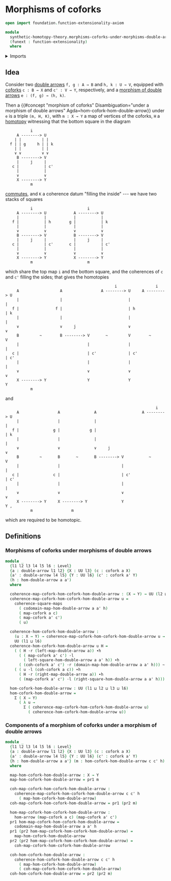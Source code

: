 # Morphisms of coforks

```agda
open import foundation.function-extensionality-axiom

module
  synthetic-homotopy-theory.morphisms-coforks-under-morphisms-double-arrows
  (funext : function-extensionality)
  where
```

<details><summary>Imports</summary>

```agda
open import foundation.commuting-squares-of-maps funext
open import foundation.dependent-pair-types
open import foundation.double-arrows
open import foundation.homotopies funext
open import foundation.morphisms-arrows funext
open import foundation.morphisms-double-arrows funext
open import foundation.universe-levels
open import foundation.whiskering-homotopies-composition

open import synthetic-homotopy-theory.coforks funext
```

</details>

## Idea

Consider two [double arrows](foundation.double-arrows.md) `f, g : A → B` and
`h, k : U → V`, equipped with [coforks](synthetic-homotopy-theory.coforks.md)
`c : B → X` and `c' : V → Y`, respectively, and a
[morphism of double arrows](foundation.morphisms-double-arrows.md)
`e : (f, g) → (h, k)`.

Then a
{{#concept "morphism of coforks" Disambiguation="under a morphism of double arrows" Agda=hom-cofork-hom-double-arrow}}
under `e` is a triple `(m, H, K)`, with `m : X → Y` a map of vertices of the
coforks, `H` a [homotopy](foundation-core.homotopies.md) witnessing that the
bottom square in the diagram

```text
           i
     A --------> U
    | |         | |
  f | | g     h | | k
    | |         | |
    ∨ ∨         ∨ ∨
     B --------> V
     |     j     |
   c |           | c'
     |           |
     ∨           ∨
     X --------> Y
           m
```

[commutes](foundation-core.commuting-squares-of-maps.md), and `K` a coherence
datum "filling the inside" --- we have two stacks of squares

```text
           i                        i
     A --------> U            A --------> U
     |           |            |           |
   f |           | h        g |           | k
     |           |            |           |
     ∨           ∨            ∨           ∨
     B --------> V            B --------> V
     |     j     |            |     j     |
   c |           | c'       c |           | c'
     |           |            |           |
     ∨           ∨            ∨           ∨
     X --------> Y            X --------> Y
           m                        m
```

which share the top map `i` and the bottom square, and the coherences of `c` and
`c'` filling the sides; that gives the homotopies

```text
                                                i                 i
     A                  A                 A --------> U     A --------> U
     |                  |                             |                 |
   f |                f |                             | h               | k
     |                  |                             |                 |
     ∨                  ∨     j                       ∨                 ∨
     B         ~        B --------> V       ~         V        ~        V
     |                              |                 |                 |
   c |                              | c'              | c'              | c'
     |                              |                 |                 |
     ∨                              ∨                 ∨                 ∨
     X --------> Y                  Y                 Y                 Y
           m
```

and

```text
                                                                  i
     A                 A               A                    A --------> U
     |                 |               |                                |
   f |               g |             g |                                | k
     |                 |               |                                |
     ∨                 ∨               ∨     j                          ∨
     B         ~       B       ~       B --------> V           ~        V
     |                 |                           |                    |
   c |               c |                           | c'                 | c'
     |                 |                           |                    |
     ∨                 ∨                           ∨                    ∨
     X --------> Y     X --------> Y               Y                    Y ,
           m                 m
```

which are required to be homotopic.

## Definitions

### Morphisms of coforks under morphisms of double arrows

```agda
module _
  {l1 l2 l3 l4 l5 l6 : Level}
  {a : double-arrow l1 l2} {X : UU l3} (c : cofork a X)
  {a' : double-arrow l4 l5} {Y : UU l6} (c' : cofork a' Y)
  (h : hom-double-arrow a a')
  where

  coherence-map-cofork-hom-cofork-hom-double-arrow : (X → Y) → UU (l2 ⊔ l6)
  coherence-map-cofork-hom-cofork-hom-double-arrow u =
    coherence-square-maps
      ( codomain-map-hom-double-arrow a a' h)
      ( map-cofork a c)
      ( map-cofork a' c')
      ( u)

  coherence-hom-cofork-hom-double-arrow :
    (u : X → Y) → coherence-map-cofork-hom-cofork-hom-double-arrow u →
    UU (l1 ⊔ l6)
  coherence-hom-cofork-hom-double-arrow u H =
    ( ( H ·r (left-map-double-arrow a)) ∙h
      ( ( map-cofork a' c') ·l
        ( left-square-hom-double-arrow a a' h)) ∙h
      ( (coh-cofork a' c') ·r (domain-map-hom-double-arrow a a' h))) ~
    ( ( u ·l (coh-cofork a c)) ∙h
      ( H ·r (right-map-double-arrow a)) ∙h
      ( (map-cofork a' c') ·l (right-square-hom-double-arrow a a' h)))

  hom-cofork-hom-double-arrow : UU (l1 ⊔ l2 ⊔ l3 ⊔ l6)
  hom-cofork-hom-double-arrow =
    Σ ( X → Y)
      ( λ u →
        Σ ( coherence-map-cofork-hom-cofork-hom-double-arrow u)
          ( coherence-hom-cofork-hom-double-arrow u))
```

### Components of a morphism of coforks under a morphism of double arrows

```agda
module _
  {l1 l2 l3 l4 l5 l6 : Level}
  {a : double-arrow l1 l2} {X : UU l3} (c : cofork a X)
  {a' : double-arrow l4 l5} {Y : UU l6} (c' : cofork a' Y)
  {h : hom-double-arrow a a'} (m : hom-cofork-hom-double-arrow c c' h)
  where

  map-hom-cofork-hom-double-arrow : X → Y
  map-hom-cofork-hom-double-arrow = pr1 m

  coh-map-cofork-hom-cofork-hom-double-arrow :
    coherence-map-cofork-hom-cofork-hom-double-arrow c c' h
      ( map-hom-cofork-hom-double-arrow)
  coh-map-cofork-hom-cofork-hom-double-arrow = pr1 (pr2 m)

  hom-map-cofork-hom-cofork-hom-double-arrow :
    hom-arrow (map-cofork a c) (map-cofork a' c')
  pr1 hom-map-cofork-hom-cofork-hom-double-arrow =
    codomain-map-hom-double-arrow a a' h
  pr1 (pr2 hom-map-cofork-hom-cofork-hom-double-arrow) =
    map-hom-cofork-hom-double-arrow
  pr2 (pr2 hom-map-cofork-hom-cofork-hom-double-arrow) =
    coh-map-cofork-hom-cofork-hom-double-arrow

  coh-hom-cofork-hom-double-arrow :
    coherence-hom-cofork-hom-double-arrow c c' h
      ( map-hom-cofork-hom-double-arrow)
      ( coh-map-cofork-hom-cofork-hom-double-arrow)
  coh-hom-cofork-hom-double-arrow = pr2 (pr2 m)
```
